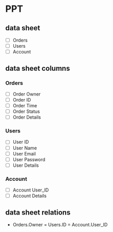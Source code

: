 <!--
 * @Author: hibana2077 hibana2077@gmaill.com
 * @Date: 2023-04-19 10:25:11
 * @LastEditors: hibana2077 hibana2077@gmail.com
 * @LastEditTime: 2023-04-24 20:13:20
 * @FilePath: /tradingview_to_exchange/doc/data.md
 * @Description: 这是默认设置,请设置`customMade`, 打开koroFileHeader查看配置 进行设置: https://github.com/OBKoro1/koro1FileHeader/wiki/%E9%85%8D%E7%BD%AE
-->
# PPT

## data sheet

- [ ] Orders
- [ ] Users
- [ ] Account

## data sheet columns

### Orders

- [ ] Order Owner
- [ ] Order ID
- [ ] Order Time
- [ ] Order Status
- [ ] Order Details

### Users

- [ ] User ID
- [ ] User Name
- [ ] User Email
- [ ] User Password
- [ ] User Details

### Account

- [ ] Account User_ID
- [ ] Account Details

## data sheet relations

- Orders.Owner = Users.ID = Account.User_ID
